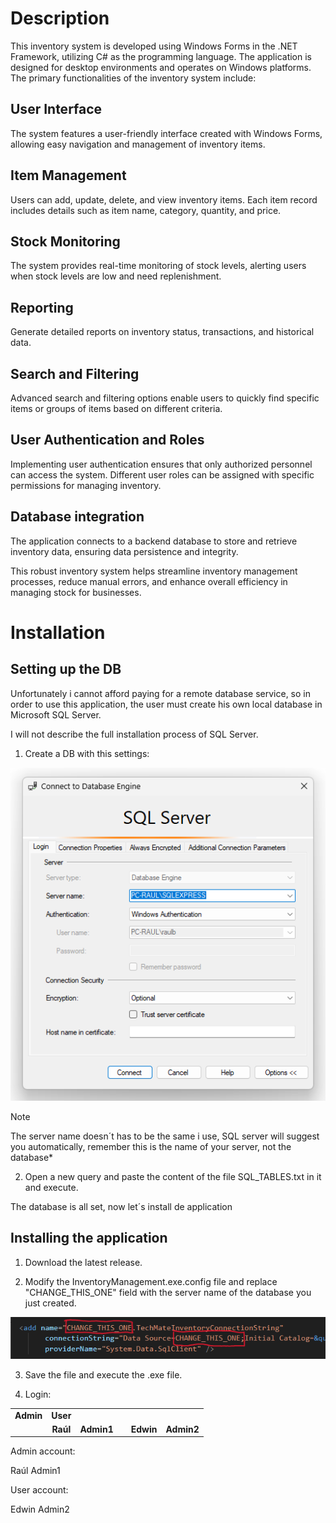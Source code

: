 # Description

This inventory system is developed using Windows Forms in the .NET Framework, utilizing C# as the programming language. The application is designed for desktop environments and operates on Windows platforms. The primary functionalities of the inventory system include:

## User Interface

The system features a user-friendly interface created with Windows Forms, allowing easy navigation and management of inventory items.

## Item Management

Users can add, update, delete, and view inventory items. Each item record includes details such as item name, category, quantity, and price.

## Stock Monitoring

The system provides real-time monitoring of stock levels, alerting users when stock levels are low and need replenishment.

## Reporting

Generate detailed reports on inventory status, transactions, and historical data.

## Search and Filtering

Advanced search and filtering options enable users to quickly find specific items or groups of items based on different criteria.

## User Authentication and Roles

Implementing user authentication ensures that only authorized personnel can access the system. Different user roles can be assigned with specific permissions for managing inventory.

## Database integration

The application connects to a backend database to store and retrieve inventory data, ensuring data persistence and integrity.

This robust inventory system helps streamline inventory management processes, reduce manual errors, and enhance overall efficiency in managing stock for businesses.

# Installation

## Setting up the DB

Unfortunately i cannot afford paying for a remote database service, so in order to use this application, the user must create his own local database in Microsoft SQL Server.

I will not describe the full installation process of SQL Server.

1. Create a DB with this settings:

![step1](README_Assets/step1.png)

> [!NOTE] 
The server name doesn´t has to be the same i use, SQL server will suggest you automatically, remember this is the name of your server, not the database*

2. Open a new query and paste the content of the file SQL_TABLES.txt in it and execute.

The database is all set, now let´s install de application

## Installing the application

1. Download the latest release.

2. Modify the InventoryManagement.exe.config file and replace "CHANGE_THIS_ONE" field with the server name of the database you just created.

![connection](README_Assets/config.png)

3. Save the file and execute the .exe file.

4. Login:

<table>
  <tr>
    <td align="center"><strong>Admin </strong></td>
    <td align="center"><strong>User </strong></td>
  </tr>
  <tr>
    <td valign="top">
      <td align="center"><strong>Raúl </strong></td>
      <td align="center"><strong>Admin1 </strong></td> 
    </td>
    <td valign="top">
      <td align="center"><strong>Edwin </strong></td>
      <td align="center"><strong>Admin2 </strong></td>
    </td>
  </tr>
</table>
   
Admin account:
   
Raúl 
Admin1

User account:

Edwin
Admin2

